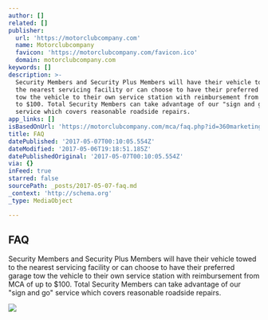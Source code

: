 ```yaml
---
author: []
related: []
publisher:
  url: 'https://motorclubcompany.com'
  name: Motorclubcompany
  favicon: 'https://motorclubcompany.com/favicon.ico'
  domain: motorclubcompany.com
keywords: []
description: >-
  Security Members and Security Plus Members will have their vehicle towed to
  the nearest servicing facility or can choose to have their preferred garage
  tow the vehicle to their own service station with reimbursement from MCA of up
  to $100. Total Security Members can take advantage of our "sign and go"
  service which covers reasonable roadside repairs.
app_links: []
isBasedOnUrl: 'https://motorclubcompany.com/mca/faq.php?id=360marketing'
title: FAQ
datePublished: '2017-05-07T00:10:05.554Z'
dateModified: '2017-05-06T19:18:51.185Z'
datePublishedOriginal: '2017-05-07T00:10:05.554Z'
via: {}
inFeed: true
starred: false
sourcePath: _posts/2017-05-07-faq.md
_context: 'http://schema.org'
_type: MediaObject

---
```

<article style=""><h1>FAQ</h1><p>Security Members and Security Plus Members will have their vehicle towed to the nearest servicing facility or can choose to have their preferred garage tow the vehicle to their own service station with reimbursement from MCA of up to $100. Total Security Members can take advantage of our "sign and go" service which covers reasonable roadside repairs.</p><img src="https://static-pixelperfectphot1.netdna-ssl.com/images/mcalogo.png" /></article>
